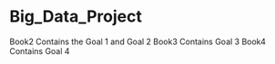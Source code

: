 # Big_Data_Project

Book2 Contains the Goal 1 and Goal 2
Book3 Contains Goal 3
Book4 Contains Goal 4
